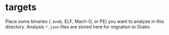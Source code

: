 # targets

Place some binaries (`.bndb`, ELF, Mach-O, or PE) you want to analyze in this directory. Analysis `*.json` files are stored here for migration to Grakn.
